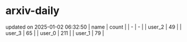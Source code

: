 # arxiv-daily
updated on 2025-01-02 06:32:50
| name | count |
| - | - |
| user_2 | 49 |
| user_3 | 65 |
| user_0 | 211 |
| user_1 | 79 |
